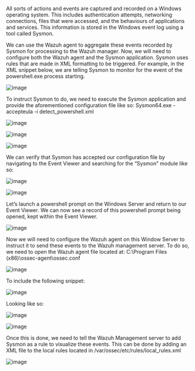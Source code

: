 All sorts of actions and events are captured and recorded on a Windows operating system. This includes authentication attempts, networking connections, files that were accessed, and the behaviours of applications and services. This information is stored in the Windows event log using a tool called Sysmon.

We can use the Wazuh agent to aggregate these events recorded by Sysmon for processing to the Wazuh manager. Now, we will need to configure both the Wazuh agent and the Sysmon application.  Sysmon uses rules that are made in XML formatting to be triggered. For example, in the XML snippet below, we are telling Sysmon to monitor for the event of the powershell.exe process starting.

![image](https://github.com/user-attachments/assets/fc3d8261-d2dd-4474-b531-acaef09fc268)

To instruct Sysmon to do, we need to execute the Sysmon application and provide the aforementioned configuration file like so: Sysmon64.exe -accepteula -i detect_powershell.xml

![image](https://github.com/user-attachments/assets/0f8b1906-80b2-41b9-8236-111329fc082c)

![image](https://github.com/user-attachments/assets/43901a43-1f69-4a40-a5e4-1eef48de16ac)

![image](https://github.com/user-attachments/assets/f551e007-2a53-49a0-84f0-29431c1ea1ed)

We can verify that Sysmon has accepted our configuration file by navigating to the Event Viewer and searching for the “Sysmon” module like so:

![image](https://github.com/user-attachments/assets/841eabe0-a7d2-48fa-a744-2de9c672335a)

![image](https://github.com/user-attachments/assets/dcdd91e1-2c9e-4bb2-b1ca-4cf82cd95ea4)

Let’s launch a powershell prompt on the Windows Server and return to our Event Viewer. We can now see a record of this powershell prompt being opened, kept within the Event Viewer.

![image](https://github.com/user-attachments/assets/73b26534-a27d-4521-8f81-5483668cd47e)

Now we will need to configure the Wazuh agent on this Window Server to instruct it to send these events to the Wazuh management server. To do so, we need to open the Wazuh agent file located at: C:\Program Files (x86)\ossec-agent\ossec.conf

![image](https://github.com/user-attachments/assets/870e12e1-f173-4a8f-ae8c-d19a9b5adaa7)

To include the following snippet:

![image](https://github.com/user-attachments/assets/ecc47cbc-51b0-4311-85ab-87b47a170b81)

Looking like so:

![image](https://github.com/user-attachments/assets/6e9ffe8a-144f-484f-800e-c9028457d6a4)

![image](https://github.com/user-attachments/assets/c6504b75-8b98-409d-8496-d36f978c4a84)

Once this is done, we need to tell the Wazuh Management server to add Sysmon as a rule to visualize these events. This can be done by adding  an XML file to the local rules located in /var/ossec/etc/rules/local_rules.xml

![image](https://github.com/user-attachments/assets/5883b10d-7d75-473a-92c7-31f15d31ab16)








